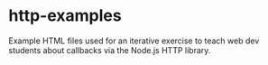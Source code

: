 # http-examples
Example HTML files used for an iterative exercise to teach web dev students about callbacks via the Node.js HTTP library.
